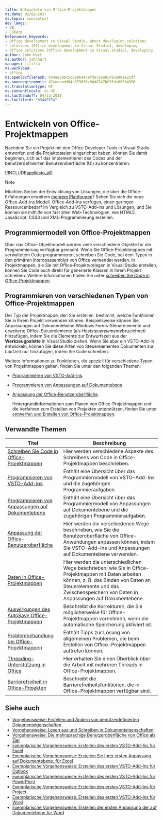 ```yaml
---
title: Entwickeln von Office-Projektmappen
ms.date: 02/02/2017
ms.topic: conceptual
dev_langs:
- VB
- CSharp
helpviewer_keywords:
- Office development in Visual Studio, about developing solutions
- solutions [Office development in Visual Studio], developing
- Office solutions [Office development in Visual Studio], developing
author: John-Hart
ms.author: johnhart
manager: jillfra
ms.workload:
- office
ms.openlocfilehash: 6d4ee308c5c689644c9fd9ca6e85493a081e2cdf
ms.sourcegitcommit: 47eeeeadd84c879636e9d48747b615de69384356
ms.translationtype: HT
ms.contentlocale: de-DE
ms.lasthandoff: 04/23/2019
ms.locfileid: "63440754"
---
```

# <a name="develop-office-solutions"></a>Entwickeln von Office-Projektmappen
  Nachdem Sie ein Projekt mit den Office Developer Tools in Visual Studio entworfen und die Projektdateien eingerichtet haben, können Sie damit beginnen, sich auf das Implementieren des Codes und der benutzerdefinierten Benutzeroberfläche (UI) zu konzentrieren.

 [!INCLUDE[appliesto_all](../vsto/includes/appliesto-all-md.md)]

> [!NOTE]
> Möchten Sie bei der Entwicklung von Lösungen, die über die Office-Erfahrungen erweitern [mehrere Plattformen](https://dev.office.com/add-in-availability)? Sehen Sie sich die neue [Office-Add-ins Modell](https://dev.office.com/docs/add-ins/overview/office-add-ins). Office-Add-ins verfügen, einen geringen Ressourcenbedarf im Vergleich zu VSTO-Add-ins und Lösungen, und Sie können sie mithilfe von fast allen Web-Technologien, wie HTML5, JavaScript, CSS3 und XML-Programmierung erstellen.

## <a name="office-solutions-programming-model"></a>Programmiermodell von Office-Projektmappen
 Über das Office-Objektmodell werden viele verschiedene Objekte für die Programmierung verfügbar gemacht. Wenn Sie Office-Projektmappen mit verwaltetem Code programmieren, schreiben Sie Code, bei dem Typen in den primären Interopassemblys von Office verwendet werden. In Projektmappen, die Sie mit Office-Projektvorlagen in Visual Studio erstellen, können Sie Code auch direkt für generierte Klassen in Ihrem Projekt schreiben. Weitere Informationen finden Sie unter [schreiben Sie Code in Office-Projektmappen](../vsto/writing-code-in-office-solutions.md).

## <a name="program-different-types-of-office-solutions"></a>Programmieren von verschiedenen Typen von Office-Projektmappen
 Der Typ der Projektmappe, den Sie erstellen, bestimmt, welche Funktionen Sie in Ihrem Projekt verwenden können. Beispielsweise können Sie Anpassungen auf Dokumentebene Windows Forms-Steuerelemente und erweiterte Office-Steuerelemente (als *Hoststeuerelemente*bezeichnet) hinzufügen, indem Sie die Elemente zur Entwurfszeit aus der **Werkzeugpalette** in Visual Studio ziehen. Wenn Sie aber ein VSTO-Add-In entwickeln, können Sie diese Arten von Steuerelementen Dokumenten zur Laufzeit nur hinzufügen, indem Sie Code schreiben.

 Weitere Informationen zu Funktionen, die speziell für verschiedene Typen von Projektmappen gelten, finden Sie unter den folgenden Themen:

- [Programmieren von VSTO-Add-ins](../vsto/programming-vsto-add-ins.md).

- [Programmieren von Anpassungen auf Dokumentebene](../vsto/programming-document-level-customizations.md).

- [Anpassung der Office-Benutzeroberfläche](../vsto/office-ui-customization.md).

  Hintergrundinformationen zum Planen von Office-Projektmappen und die Verfahren zum Erstellen von Projekten unterstützen, finden Sie unter [entwerfen und Erstellen von Office-Projektmappen](../vsto/designing-and-creating-office-solutions.md).

## <a name="related-topics"></a>Verwandte Themen

|Titel|Beschreibung|
|-----------|-----------------|
|[Schreiben Sie Code in Office-Projektmappen](../vsto/writing-code-in-office-solutions.md)|Hier werden verschiedene Aspekte des Schreibens von Code in Office-Projektmappen beschrieben.|
|[Programmieren von VSTO-Add-ins](../vsto/programming-vsto-add-ins.md)|Enthält eine Übersicht über das Programmiermodell von VSTO-Add-Ins und die zugehörigen Programmieraufgaben.|
|[Programmieren von Anpassungen auf Dokumentebene](../vsto/programming-document-level-customizations.md)|Enthält eine Übersicht über das Programmiermodell von Anpassungen auf Dokumentebene und die zugehörigen Programmieraufgaben.|
|[Anpassung der Office-Benutzeroberfläche](../vsto/office-ui-customization.md)|Hier werden die verschiedenen Wege beschrieben, wie Sie die Benutzeroberfläche von Office-Anwendungen anpassen können, indem Sie VSTO-Add-Ins und Anpassungen auf Dokumentebene verwenden.|
|[Daten in Office-Projektmappen](../vsto/data-in-office-solutions.md)|Hier werden die unterschiedlichen Wege beschrieben, wie Sie in Office-Projektmappen mit Daten arbeiten können, z. B. das Binden von Daten an Steuerelemente und das Zwischenspeichern von Daten in Anpassungen auf Dokumentebene.|
|[Auswirkungen des AutoSave Office-Projektmappen](./how-autosave-impacts-office-solutions.md)|Beschreibt die Korrekturen, die Sie möglicherweise für Office-Projektmappen vornehmen, wenn die automatische Speicherung aktiviert ist.|
|[Problembehandlung bei Office-Projektmappen](../vsto/troubleshooting-office-solutions.md)|Enthält Tipps zur Lösung von allgemeinen Problemen, die beim Erstellen von Office-Projektmappen auftreten können.|
|[Threading-Unterstützung in Office](../vsto/threading-support-in-office.md)|Hier erhalten Sie einen Überblick über die Arbeit mit mehreren Threads in Office-Projektmappen.|
|[Barrierefreiheit in Office-Projekten](../vsto/accessibility-in-office-projects.md)|Beschreibt die Barrierefreiheitsfunktionen, die in Office-Projektmappen verfügbar sind.|

## <a name="see-also"></a>Siehe auch
- [Vorgehensweise: Erstellen und Ändern von benutzerdefinierten Dokumenteigenschaften](../vsto/how-to-create-and-modify-custom-document-properties.md)
- [Vorgehensweise: Lesen aus und Schreiben in Dokumenteigenschaften](../vsto/how-to-read-from-and-write-to-document-properties.md)
- [Vorgehensweise: Die mehrsprachige Benutzeroberfläche von Office als Ziel](../vsto/how-to-target-the-office-multilingual-user-interface.md)
- [Exemplarische Vorgehensweise: Erstellen des ersten VSTO-Add-Ins für Excel](../vsto/walkthrough-creating-your-first-vsto-add-in-for-excel.md)
- [Exemplarische Vorgehensweise: Erstellen Sie Ihrer ersten Anpassung auf Dokumentebene, für Excel](../vsto/walkthrough-creating-your-first-document-level-customization-for-excel.md)
- [Exemplarische Vorgehensweise: Erstellen des ersten VSTO-Add-Ins für Outlook](../vsto/walkthrough-creating-your-first-vsto-add-in-for-outlook.md)
- [Exemplarische Vorgehensweise: Erstellen des ersten VSTO-Add-Ins für PowerPoint](../vsto/walkthrough-creating-your-first-vsto-add-in-for-powerpoint.md)
- [Exemplarische Vorgehensweise: Erstellen des ersten VSTO-Add-Ins für Project](../vsto/walkthrough-creating-your-first-vsto-add-in-for-project.md)
- [Exemplarische Vorgehensweise: Erstellen des ersten VSTO-Add-Ins für Word](../vsto/walkthrough-creating-your-first-vsto-add-in-for-word.md)
- [Exemplarische Vorgehensweise: Erstellen der ersten Anpassung der auf Dokumentebene für Word](../vsto/walkthrough-creating-your-first-document-level-customization-for-word.md)
